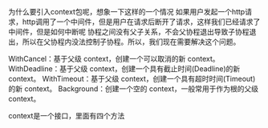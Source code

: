 <!--
 * @Date: 2021-05-12 11:03:08
 * @LastEditors: seven sun 
 * @LastEditTime: 2021-05-12 20:00:52
 * @FilePath: /面试题/gobase/context/context.md
-->
为什么要引入context包呢，想象一下这样的一个情况
如果用户发起一个http请求，http调用了一个中间件，但是用户在请求后断开了请求，这样我们已经请求了中间件，但是如何中断呢
协程之间没有父子关系，不会父协程退出导致子协程退出，所以在父协程内没法控制子协程。所以，我们现在需要解决这个问题。


WithCancel：基于父级 context，创建一个可以取消的新 context。
WithDeadline：基于父级 context，创建一个具有截止时间(Deadline)的新 context。
WithTimeout：基于父级 context，创建一个具有超时时间(Timeout)的新 context。
Background：创建一个空的 context，一般常用于作为根的父级 context。


context是一个接口，里面有四个方法

